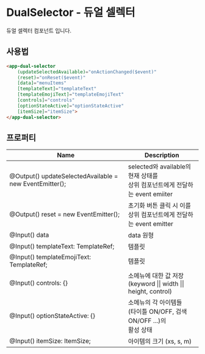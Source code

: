 # DualSelector - 듀얼 셀렉터

듀얼 셀렉터 컴포넌트 입니다.



## 사용법

```html
<app-dual-selector 
    (updateSelectedAvailable)="onActionChanged($event)"
    (reset)="onReset($event)" 
    [data]="menuItems"
    [templateText]="templateText" 
    [templateEmojiText]="templateEmojiText"
    [controls]="controls"
    [optionStateActive]="optionStateActive" 
    [itemSize]="itemSize">
</app-dual-selector>
```



## 프로퍼티

| Name                                                    | Description                                                  |
| ------------------------------------------------------- | ------------------------------------------------------------ |
| @Output() updateSelectedAvailable = new EventEmitter(); | selected와 available의 현재 상태를<br />상위 컴포넌트에게 전달하는 event emiiter |
| @Output() reset = new EventEmitter();                   | 초기화 버튼 클릭 시 이를<br />상위 컴포넌트에게 전달하는 event emitter |
| @Input() data                                           | data 원형                                                    |
| @Input() templateText: TemplateRef<any>;                | 템플릿                                                       |
| @Input() templateEmojiText: TemplateRef<any>;           | 템플릿                                                       |
| @Input() controls: {}                                   | 소메뉴에 대한 값 저장<br />(keyword \|\| width \|\| height, control) |
| @Input() optionStateActive: {}                          | 소메뉴의 각 아이템들<br />(타이틀 ON/OFF, 검색 ON/OFF ...)의<br />활성 상태 |
| @Input() itemSize: ItemSize;                            | 아이템의 크기 (xs, s, m)                                     |



